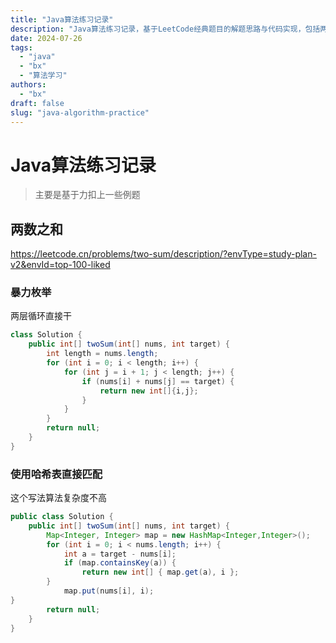 ```yaml
---
title: "Java算法练习记录"
description: "Java算法练习记录，基于LeetCode经典题目的解题思路与代码实现，包括两数之和等算法题的多种解法分析。"
date: 2024-07-26
tags:
  - "java"
  - "bx"
  - "算法学习"
authors:
  - "bx"
draft: false
slug: "java-algorithm-practice"
---
```


# Java算法练习记录

> 主要是基于力扣上一些例题

## 两数之和

https://leetcode.cn/problems/two-sum/description/?envType=study-plan-v2&envId=top-100-liked

### 暴力枚举

两层循环直接干

```java
class Solution {
    public int[] twoSum(int[] nums, int target) {
        int length = nums.length;
        for (int i = 0; i < length; i++) {
            for (int j = i + 1; j < length; j++) {
                if (nums[i] + nums[j] == target) {
                    return new int[]{i,j};
                }
            }
        }
        return null;
    }
}
```



### 使用哈希表直接匹配

这个写法算法复杂度不高

```java
public class Solution {
    public int[] twoSum(int[] nums, int target) {
        Map<Integer, Integer> map = new HashMap<Integer,Integer>();
        for (int i = 0; i < nums.length; i++) {
            int a = target - nums[i];
            if (map.containsKey(a)) {
                return new int[] { map.get(a), i };
        }
            map.put(nums[i], i);
}
        return null;
    }
}
```

